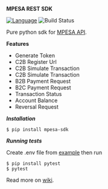 **MPESA REST SDK**

[![Language](https://img.shields.io/badge/language-python-green.svg)](https://github.com/sartim/flask_shop_api)
![Build Status](https://github.com/sartim/mpesa-sdk/workflows/Publish%20Python%20Mpesa%20SDK%20distribution%20to%20PyPI/badge.svg)

Pure python sdk for [MPESA API](https://developer.safaricom.co.ke/docs#authentication).


**Features**

* Generate Token
* C2B Register Url
* C2B Simulate Transaction
* C2B Simulate Transaction
* B2B Payment Request
* B2C Payment Request
* Transaction Status
* Account Balance
* Reversal Request

***Installation***

    $ pip install mpesa-sdk

***Running tests***

Create .env file from [example](https://github.com/sartim/mpesa-sdk/blob/master/.env.example) then run
    
    $ pip install pytest
    $ pytest
 
Read more on [wiki](https://github.com/sartim/mpesa-sdk/wiki).

